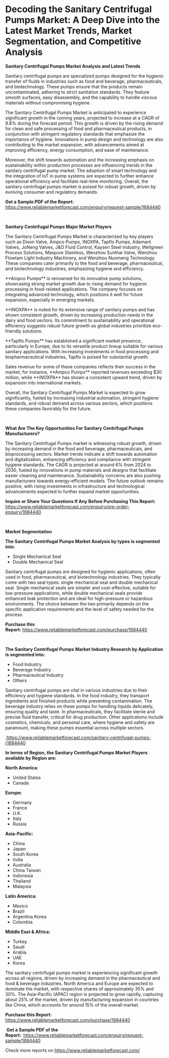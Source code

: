 <p><h1>Decoding the Sanitary Centrifugal Pumps Market: A Deep Dive into the Latest Market Trends, Market Segmentation, and Competitive Analysis</h1></p><p><strong>Sanitary Centrifugal Pumps Market Analysis and Latest Trends</strong></p>
<p><p>Sanitary centrifugal pumps are specialized pumps designed for the hygienic transfer of fluids in industries such as food and beverage, pharmaceuticals, and biotechnology. These pumps ensure that the products remain uncontaminated, adhering to strict sanitation standards. They feature smooth surfaces, easy disassembly, and the capability to handle viscous materials without compromising hygiene.</p><p>The Sanitary Centrifugal Pumps Market is anticipated to experience significant growth in the coming years, projected to increase at a CAGR of 9.8% during the forecast period. This growth is driven by the rising demand for clean and safe processing of food and pharmaceutical products, in conjunction with stringent regulatory standards that emphasize the importance of hygiene. Innovations in pump design and technology are also contributing to the market expansion, with advancements aimed at improving efficiency, energy consumption, and ease of maintenance.</p><p>Moreover, the shift towards automation and the increasing emphasis on sustainability within production processes are influencing trends in the sanitary centrifugal pump market. The adoption of smart technology and the integration of IoT in pump systems are expected to further enhance operational efficiency and facilitate real-time monitoring. Overall, the sanitary centrifugal pumps market is poised for robust growth, driven by evolving consumer and regulatory demands.</p></p>
<p><strong>Get a Sample PDF of the Report:&nbsp;</strong> <a href="https://www.reliablemarketforecast.com/enquiry/request-sample/1684440?utm_campaign=2267&utm_medium=2&utm_source=Github&utm_content=ia&utm_term=20022025&utm_id=sanitary-centrifugal-pumps">https://www.reliablemarketforecast.com/enquiry/request-sample/1684440</a></p>
<p>&nbsp;</p>
<p><strong>Sanitary Centrifugal Pumps Major Market Players</strong></p>
<p><p>The Sanitary Centrifugal Pumps Market is characterized by key players such as Dixon Valve, Ampco Pumps, INOXPA, Tapflo Pumps, Adamant Valves, JoNeng Valves, J&O Fluid Control, Kaysen Steel Industry, Wellgreen Process Solutions, Maxpure Stainless, Wenzhou Sunthai Valve, Wenzhou Flowtam Light Industry Machinery, and Wenzhou Nuomeng Technology. These companies cater primarily to the food and beverage, pharmaceutical, and biotechnology industries, emphasizing hygiene and efficiency.</p><p>**Ampco Pumps** is renowned for its innovative pump solutions, showcasing strong market growth due to rising demand for hygienic processing in food-related applications. The company focuses on integrating advanced technology, which positions it well for future expansion, especially in emerging markets.</p><p>**INOXPA** is noted for its extensive range of sanitary pumps and has shown consistent growth, driven by increasing production needs in the dairy and food sectors. Its commitment to sustainability and operational efficiency suggests robust future growth as global industries prioritize eco-friendly solutions.</p><p>**Tapflo Pumps** has established a significant market presence, particularly in Europe, due to its versatile product lineup suitable for various sanitary applications. With increasing investments in food processing and biopharmaceutical industries, Tapflo is poised for substantial growth.</p><p>Sales revenue for some of these companies reflects their success in the market; for instance, **Ampco Pumps** reported revenues exceeding $30 million, while **INOXPA** has shown a consistent upward trend, driven by expansion into international markets.</p><p>Overall, the Sanitary Centrifugal Pumps Market is expected to grow significantly, fueled by increasing industrial automation, stringent hygiene standards, and robust demand across various sectors, which positions these companies favorably for the future.</p></p>
<p>&nbsp;</p>
<p><strong>What Are The Key Opportunities For Sanitary Centrifugal Pumps Manufacturers?</strong></p>
<p><p>The Sanitary Centrifugal Pumps market is witnessing robust growth, driven by increasing demand in the food and beverage, pharmaceuticals, and bioprocessing sectors. Market trends indicate a shift towards automation and digitalization, enhancing efficiency and compliance with stringent hygiene standards. The CAGR is projected at around 6% from 2024 to 2030, fueled by innovations in pump materials and designs that facilitate easier cleaning and maintenance. Sustainability concerns are also pushing manufacturers towards energy-efficient models. The future outlook remains positive, with rising investments in infrastructure and technological advancements expected to further expand market opportunities.</p></p>
<p><strong>Inquire or Share Your Questions If Any Before Purchasing This Report:</strong> <a href="https://www.reliablemarketforecast.com/enquiry/pre-order-enquiry/1684440?utm_campaign=2267&utm_medium=2&utm_source=Github&utm_content=ia&utm_term=20022025&utm_id=sanitary-centrifugal-pumps">https://www.reliablemarketforecast.com/enquiry/pre-order-enquiry/1684440</a></p>
<p>&nbsp;</p>
<p><strong>Market Segmentation</strong></p>
<p><strong>The Sanitary Centrifugal Pumps Market Analysis by types is segmented into:</strong></p>
<p><ul><li>Single Mechanical Seal</li><li>Double Mechanical Seal</li></ul></p>
<p><p>Sanitary centrifugal pumps are designed for hygienic applications, often used in food, pharmaceutical, and biotechnology industries. They typically come with two seal types: single mechanical seal and double mechanical seal. Single mechanical seals are simpler and cost-effective, suitable for low-pressure applications, while double mechanical seals provide enhanced leak protection and are ideal for high-pressure or hazardous environments. The choice between the two primarily depends on the specific application requirements and the level of safety needed for the process.</p></p>
<p><strong>Purchase this Report:&nbsp;</strong><a href="https://www.reliablemarketforecast.com/purchase/1684440?utm_campaign=2267&utm_medium=2&utm_source=Github&utm_content=ia&utm_term=20022025&utm_id=sanitary-centrifugal-pumps">https://www.reliablemarketforecast.com/purchase/1684440</a></p>
<p>&nbsp;</p>
<p><strong>The Sanitary Centrifugal Pumps Market Industry Research by Application is segmented into:</strong></p>
<p><ul><li>Food Industry</li><li>Beverage Industry</li><li>Pharmaceutical Industry</li><li>Others</li></ul></p>
<p><p>Sanitary centrifugal pumps are vital in various industries due to their efficiency and hygiene standards. In the food industry, they transport ingredients and finished products while preventing contamination. The beverage industry relies on these pumps for handling liquids delicately, ensuring quality and taste. In pharmaceuticals, they facilitate sterile and precise fluid transfer, critical for drug production. Other applications include cosmetics, chemicals, and personal care, where hygiene and safety are paramount, making these pumps essential across multiple sectors.</p></p>
<p><a href="https://www.reliablemarketforecast.com/sanitary-centrifugal-pumps-r1684440?utm_campaign=2267&utm_medium=2&utm_source=Github&utm_content=ia&utm_term=20022025&utm_id=sanitary-centrifugal-pumps">&nbsp;https://www.reliablemarketforecast.com/sanitary-centrifugal-pumps-r1684440</a></p>
<p><strong>In terms of Region, the Sanitary Centrifugal Pumps Market Players available by Region are:</strong></p>
<p>
    <p> <strong> North America: </strong>
        <ul>
            <li>United States</li>
            <li>Canada</li>
        </ul>
        </p> 
    <p> <strong> Europe: </strong>
        <ul>
            <li>Germany</li>
            <li>France</li>
            <li>U.K.</li>
            <li>Italy</li>
            <li>Russia</li>
        </ul>
        </p> 
    <p> <strong> Asia-Pacific: </strong>
        <ul>
            <li>China</li>
            <li>Japan</li>
            <li>South Korea</li>
            <li>India</li>
            <li>Australia</li>
            <li>China Taiwan</li>
            <li>Indonesia</li>
            <li>Thailand</li>
            <li>Malaysia</li>
        </ul>
        </p> 
    <p> <strong> Latin America: </strong>
        <ul>
            <li>Mexico</li>
            <li>Brazil</li>
            <li>Argentina Korea</li>
            <li>Colombia</li>
        </ul>
        </p> 
    <p> <strong> Middle East & Africa: </strong>
        <ul>
            <li>Turkey</li>
            <li>Saudi</li>
            <li>Arabia</li>
            <li>UAE</li>
            <li>Korea</li>
        </ul>
    </p>
    </p>
<p><p>The sanitary centrifugal pumps market is experiencing significant growth across all regions, driven by increasing demand in the pharmaceutical and food & beverage industries. North America and Europe are expected to dominate the market, with respective shares of approximately 35% and 30%. The Asia-Pacific (APAC) region is projected to grow rapidly, capturing about 25% of the market, driven by manufacturing expansion in countries like China, which accounts for around 15% of the overall market.</p></p>
<p><strong>Purchase this Report: </strong><a href="https://www.reliablemarketforecast.com/purchase/1684440?utm_campaign=2267&utm_medium=2&utm_source=Github&utm_content=ia&utm_term=20022025&utm_id=sanitary-centrifugal-pumps">https://www.reliablemarketforecast.com/purchase/1684440</a></p>
<p>&nbsp;<strong>Get a Sample PDF of the Report:&nbsp;&nbsp;</strong><a href="https://www.reliablemarketforecast.com/enquiry/request-sample/1684440?utm_campaign=2267&utm_medium=2&utm_source=Github&utm_content=ia&utm_term=20022025&utm_id=sanitary-centrifugal-pumps">https://www.reliablemarketforecast.com/enquiry/request-sample/1684440</a></p>
<p><strong></strong></p>
<p>Check more reports on <a href="https://www.reliablemarketforecast.com/?utm_campaign=2267&utm_medium=2&utm_source=Github&utm_content=ia&utm_term=20022025&utm_id=sanitary-centrifugal-pumps">https://www.reliablemarketforecast.com/</a></p>